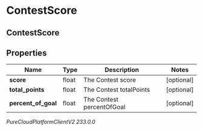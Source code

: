 # ContestScore

## ContestScore

## Properties

|Name | Type | Description | Notes|
|------------ | ------------- | ------------- | -------------|
| **score** | float | The Contest score | [optional] |
| **total_points** | float | The Contest totalPoints | [optional] |
| **percent_of_goal** | float | The Contest percentOfGoal | [optional] |



_PureCloudPlatformClientV2 233.0.0_
